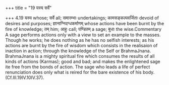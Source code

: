 +++
title = "19 यस्य सर्वे"

+++
4.19 यस्य whose; सर्वे all; समारम्भाः undertakings; कामसङ्कल्पवर्जिताः
devoid of desires and purposes; ज्ञानाग्निदग्धकर्माणम् whose actions
have been burnt by the fire of knowledge; तम् him; आहुः call; पण्डितम् a
sage; बुधाः the wise.Commentary A sage performs actions only with a view
to set an example to the masses. Though he works; he does nothing as he
has no selfish interests; as his actions are burnt by the fire of wisdom
which consists in the realisaion of inaction in action; through the
knowledge of the Self or BrahmaJnana. BrahmaJnana is a mighty spiritual
fire which consumes the results of all kinds of actions (Karmas); good
and bad; and makes the enlightened sage ite free from the bonds of
action. The sage who leads a life of perfect renunciation does only what
is reired for the bare existence of his body. (Cf.III.19IV.10IV.37).
